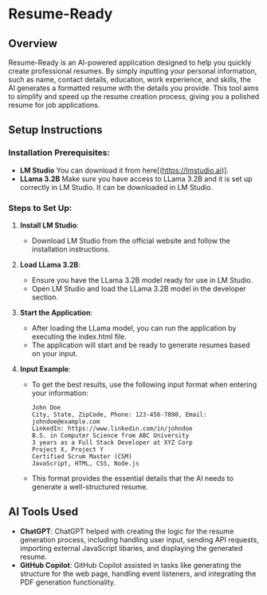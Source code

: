 # Resume-Ready

## Overview
Resume-Ready is an AI-powered application designed to help you quickly create professional resumes. By simply inputting your personal information, such as name, contact details, education, work experience, and skills, the AI generates a formatted resume with the details you provide. This tool aims to simplify and speed up the resume creation process, giving you a polished resume for job applications.

## Setup Instructions

### Installation Prerequisites:
- **LM Studio** You can download it from here[(https://lmstudio.ai)].
- **LLama 3.2B** Make sure you have access to LLama 3.2B and it is set up correctly in LM Studio. It can be downloaded in LM Studio. 

### Steps to Set Up:
1. **Install LM Studio**:
   - Download LM Studio from the official website and follow the installation instructions.
   
2. **Load LLama 3.2B**:
   - Ensure you have the LLama 3.2B model ready for use in LM Studio.
   - Open LM Studio and load the LLama 3.2B model in the developer section.

3. **Start the Application**:
   - After loading the LLama model, you can run the application by executing the index.html file.
   - The application will start and be ready to generate resumes based on your input.

4. **Input Example**:
   - To get the best results, use the following input format when entering your information:

     ```
     John Doe
     City, State, ZipCode, Phone: 123-456-7890, Email: johndoe@example.com
     LinkedIn: https://www.linkedin.com/in/johndoe
     B.S. in Computer Science from ABC University
     3 years as a Full Stack Developer at XYZ Corp
     Project X, Project Y
     Certified Scrum Master (CSM)
     JavaScript, HTML, CSS, Node.js
     ```

   - This format provides the essential details that the AI needs to generate a well-structured resume.

## AI Tools Used
- **ChatGPT**: ChatGPT helped with creating the logic for the resume generation process, including handling user input, sending API requests, importing external JavaScript libaries, and displaying the generated resume. 
- **GitHub Copilot**: GitHub Copilot assisted in tasks like generating the structure for the web page, handling event listeners, and integrating the PDF generation functionality.







>
